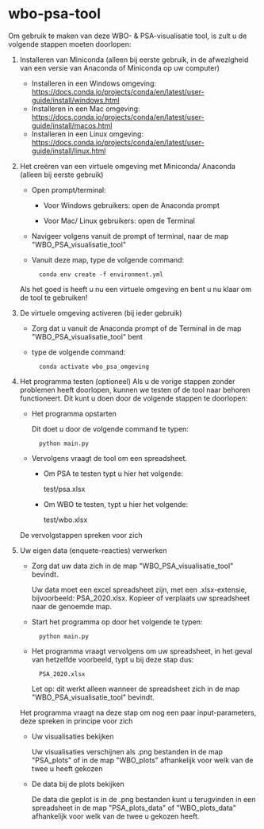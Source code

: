 # wbo-psa-tool
Om gebruik te maken van deze WBO- & PSA-visualisatie tool, is zult u de volgende stappen moeten doorlopen:


1) Installeren van Miniconda (alleen bij eerste gebruik, in de afwezigheid van een versie van Anaconda of Miniconda op uw computer)
	- Installeren in een Windows omgeving: https://docs.conda.io/projects/conda/en/latest/user-guide/install/windows.html
	- Installeren in een Mac omgeving: https://docs.conda.io/projects/conda/en/latest/user-guide/install/macos.html
	- Installeren in een Linux omgeving: https://docs.conda.io/projects/conda/en/latest/user-guide/install/linux.html
	
	
2) Het creëren van een virtuele omgeving met Miniconda/ Anaconda (alleen bij eerste gebruik)
	- Open prompt/terminal:
	
		- Voor Windows gebruikers: open de Anaconda prompt
		
		- Voor Mac/ Linux gebruikers: open de Terminal
	- Navigeer volgens vanuit de prompt of terminal, naar de map "WBO_PSA_visualisatie_tool"
	- Vanuit deze map, type de volgende command:
		
			conda env create -f environment.yml
	
	Als het goed is heeft u nu een virtuele omgeving en bent u nu klaar om de tool te gebruiken!


3) De virtuele omgeving activeren (bij ieder gebruik)
	- Zorg dat u vanuit de Anaconda prompt of de Terminal in de map "WBO_PSA_visualisatie_tool" bent
	- type de volgende command:
		
			conda activate wbo_psa_omgeving


4) Het programma testen (optioneel)
	Als u de vorige stappen zonder problemen heeft doorlopen, kunnen we testen of de tool naar behoren functioneert. Dit kunt u doen door de volgende stappen te doorlopen:
	- Het programma opstarten
		
		Dit doet u door de volgende command te typen:
		
			python main.py
	- Vervolgens vraagt de tool om een spreadsheet. 
	
		- Om PSA te testen typt u hier het volgende:
		
			test/psa.xlsx
		
		- Om WBO te testen, typt u hier het volgende:
		
			test/wbo.xlsx
	
	De vervolgstappen spreken voor zich


5) Uw eigen data (enquete-reacties) verwerken
	- Zorg dat uw data zich in de map "WBO_PSA_visualisatie_tool" bevindt. 
		
		Uw data moet een excel spreadsheet zijn, met een .xlsx-extensie, bijvoorbeeld: PSA_2020.xlsx. Kopieer of verplaats uw spreadsheet naar de genoemde map.
	- Start het programma op door het volgende te typen: 
		
			python main.py
	- Het programma vraagt vervolgens om uw spreadsheet, in het geval van hetzelfde voorbeeld, typt u bij deze stap dus:
		
			PSA_2020.xlsx
		
		Let op: dit werkt alleen wanneer de spreadsheet zich in de map "WBO_PSA_visualisatie_tool" bevindt.
	
	Het programma vraagt na deze stap om nog een paar input-parameters, deze spreken in principe voor zich
	- Uw visualisaties bekijken
		
		Uw visualisaties verschijnen als .png bestanden in de map "PSA_plots" of in de map "WBO_plots" afhankelijk voor welk van de twee u heeft gekozen
	- De data bij de plots bekijken
		
		De data die geplot is in de .png bestanden kunt u terugvinden in een spreadsheet in de map "PSA_plots_data" of "WBO_plots_data" afhankelijk voor welk van de twee u gekozen heeft.

